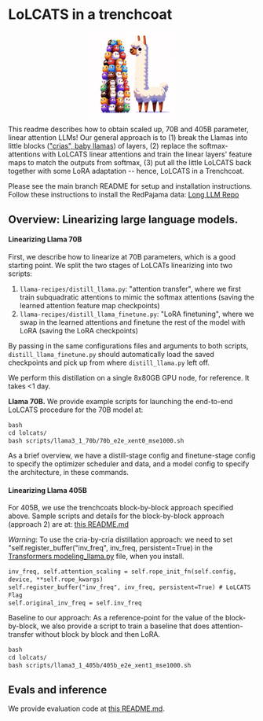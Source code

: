 
# LoLCATS in a trenchcoat

<p align="center">
<img src="assets/hedgehog_llamas_big.png" align='center' width=35% height=35%>
</p>

This readme describes how to obtain scaled up, 70B and 405B parameter, linear attention LLMs! Our general approach is to (1) break the Llamas into little blocks (["crias", baby llamas](https://en.wikipedia.org/wiki/Cria)) of layers, (2) replace the softmax-attentions with LoLCATS linear attentions and train the linear layers' feature maps to match the outputs from softmax, (3) put all the little LoLCATS back together with some LoRA adaptation -- hence, LoLCATS in a Trenchcoat.


Please see the main branch README for setup and installation instructions. Follow these instructions to install the RedPajama data: [Long LLM Repo](https://github.com/FlagOpen/FlagEmbedding/tree/master/Long_LLM/longllm_qlora#data)


## Overview: Linearizing large language models.

#### Linearizing Llama 70B

First, we describe how to linearize at 70B parameters, which is a good starting point. We split the two stages of LoLCATs linearizing into two scripts:

1. `llama-recipes/distill_llama.py`: "attention transfer", where we first train subquadratic attentions to mimic the softmax attentions (saving the learned attention feature map checkpoints)
2. `llama-recipes/distill_llama_finetune.py`: "LoRA finetuning", where we swap in the learned attentions and finetune the rest of the model with LoRA (saving the LoRA checkpoints)

By passing in the same configurations files and arguments to both scripts, `distill_llama_finetune.py` should automatically load the saved checkpoints and pick up from where `distill_llama.py` left off.

We perform this distillation on a single 8x80GB GPU node, for reference. It takes <1 day.

**Llama 70B.** We provide example scripts for launching the end-to-end LoLCATS procedure for the 70B model at: 
```
bash 
cd lolcats/
bash scripts/llama3_1_70b/70b_e2e_xent0_mse1000.sh
```
As a brief overview, we have a distill-stage config and finetune-stage config to specify the optimizer scheduler and data, and a model config to specify the architecture, in these commands.

#### Linearizing Llama 405B

For 405B, we use the trenchcoats block-by-block approach specified above. Sample scripts and details for the block-by-block approach (approach 2) are at: [this README.md](https://github.com/HazyResearch/lolcats/tree/lolcats-scaled/scripts/llama3_1_405b/trenchcoat)

*Warning*: To use the cria-by-cria distillation approach: we need to set "self.register_buffer("inv_freq", inv_freq, persistent=True) in the [Transformers modeling_llama.py](https://github.com/huggingface/transformers/blob/main/src/transformers/models/llama/modeling_llama.py) file, when you install.

```
inv_freq, self.attention_scaling = self.rope_init_fn(self.config, device, **self.rope_kwargs)
self.register_buffer("inv_freq", inv_freq, persistent=True) # LoLCATS Flag 
self.original_inv_freq = self.inv_freq
```

Baseline to our approach: As a reference-point for the value of the block-by-block, we also provide a script to train a baseline that does attention-transfer without block by block and then LoRA.
```
bash 
cd lolcats/
bash scripts/llama3_1_405b/405b_e2e_xent1_mse1000.sh
```

## Evals and inference

We provide evaluation code at [this README.md](https://github.com/HazyResearch/lolcats/tree/lolcats-scaled/inference).

